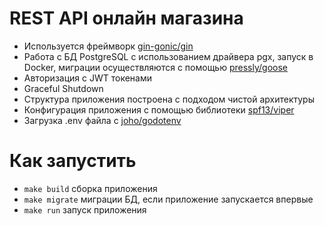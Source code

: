 # REST API онлайн магазина
- Используется фреймворк [gin-gonic/gin](https://github.com/gin-gonic/gin)
- Работа с БД PostgreSQL с использованием драйвера pgx, запуск в Docker, миграции осуществляются с помощью [pressly/goose](https://github.com/pressly/goose)
- Авторизация с JWT токенами
- Graceful Shutdown
- Структура приложения построена с подходом чистой архитектуры
- Конфигурация приложения с помощью библиотеки [spf13/viper](https://github.com/spf13/viper)
- Загрузка .env файла с [joho/godotenv](https://github.com/joho/godotenv)
# Как запустить
- ```make build``` сборка приложения
- ```make migrate``` миграции БД, если приложение запускается впервые
- ```make run``` запуск приложения
